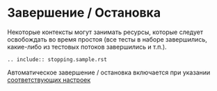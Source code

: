 # Завершение / Остановка

Некоторые контексты могут занимать ресурсы, которые следует освобождать во время простоя (все тесты в наборе завершились,
какие-либо из тестовых потоков завершились и т.п.).

```{eval-rst}
.. include:: stopping.sample.rst
```

Автоматическое завершение / остановка включается при указании [соответствующих настроек](../../../quick_start/settings/resorces.md)